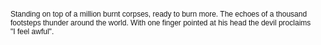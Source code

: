 <span style="font-family:Arial; font-size:12;">

Standing on top of a million burnt corpses, ready to burn more. The echoes of a thousand footsteps thunder around the world. With one finger pointed at his head the devil proclaims  
"I feel awful".

